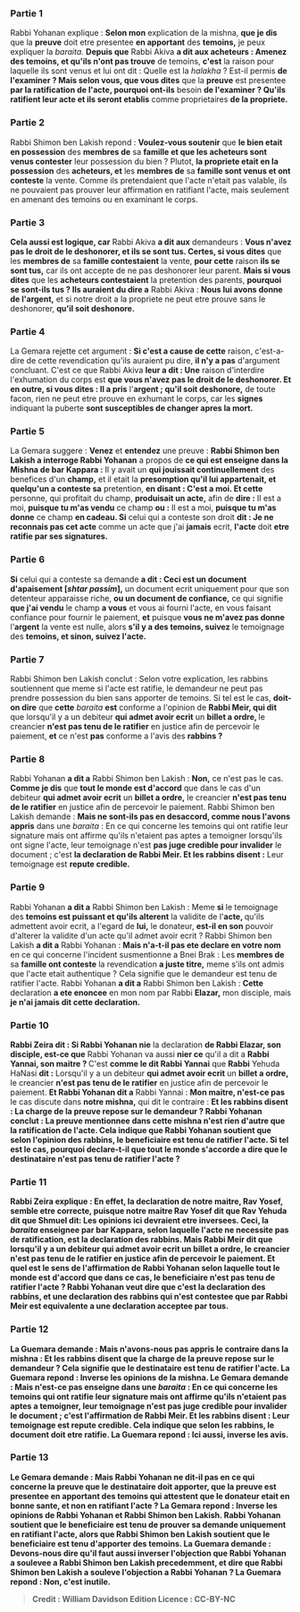 
### Partie 1
Rabbi Yohanan explique : <b>Selon mon</b> explication de la mishna, <b>que je dis</b> que la <b>preuve</b> doit etre presentee <b>en apportant</b> des <b>temoins,</b> je peux expliquer la <i>baraita</i>. <b>Depuis que</b> Rabbi Akiva <b>a dit aux acheteurs : Amenez des temoins, et qu'ils n'ont pas trouve</b> de temoins, <b>c'est</b> la raison pour laquelle ils sont venus et lui ont dit : Quelle est</b> la <i>halakha</i> ? Est-il permis <b>de l'examiner ? Mais selon vous, que vous dites</b> que la <b>preuve</b> est presentee <b>par la ratification de l'acte, pourquoi ont-ils</b> besoin <b>de l'examiner ? Qu'ils ratifient leur acte et ils seront etablis</b> comme proprietaires <b>de la propriete.</b>

### Partie 2
Rabbi Shimon ben Lakish repond : <b>Voulez-vous soutenir</b> que <b>le bien etait en possession</b> des <b>membres de</b> sa <b>famille et que les acheteurs sont venus contester</b> leur possession du bien ? Plutot, <b>la propriete etait en la possession</b> des <b>acheteurs, et</b> les <b>membres de</b> sa <b>famille sont venus et ont conteste</b> la vente. Comme ils pretendaient que l'acte n'etait pas valable, ils ne pouvaient pas prouver leur affirmation en ratifiant l'acte, mais seulement en amenant des temoins ou en examinant le corps.

### Partie 3
<b>Cela aussi est logique, car</b> Rabbi Akiva <b>a dit aux</b> demandeurs : <b>Vous n'avez pas le droit de le deshonorer, et ils se sont tus. Certes, si vous dites</b> que les <b>membres de</b> sa <b>famille contestaient</b> la vente, <b>pour cette</b> raison <b>ils se sont tus,</b> car ils ont accepte de ne pas deshonorer leur parent. <b>Mais si vous dites</b> que les <b>acheteurs contestaient</b> la pretention des parents, <b>pourquoi se sont-ils tus ? Ils auraient du dire a</b> Rabbi Akiva : <b>Nous lui avons donne de l'argent,</b> et si notre droit a la propriete ne peut etre prouve sans le deshonorer, <b>qu'il soit deshonore.</b>

### Partie 4
La Gemara rejette cet argument : <b>Si c'est a cause de cette</b> raison, c'est-a-dire de cette revendication qu'ils auraient pu dire, <b>il n'y a pas</b> d'argument concluant. C'est ce que</b> Rabbi Akiva <b>leur a dit : Une</b> raison d'interdire l'exhumation du corps est <b>que vous n'avez pas le droit de le deshonorer. Et en outre, si vous dites : Il a pris</b> l'<b>argent ; qu'il soit deshonore,</b> de toute facon, rien ne peut etre prouve en exhumant le corps, car les <b>signes</b> indiquant la puberte <b>sont susceptibles de changer apres la mort.</b>

### Partie 5
La Gemara suggere : <b>Venez</b> et <b>entendez</b> une preuve : <b>Rabbi Shimon ben Lakish a interroge Rabbi Yohanan</b> a propos de <b>ce qui est enseigne dans la Mishna de bar Kappara :</b> Il y avait un <b>qui jouissait continuellement</b> des benefices d'un <b>champ,</b> et il etait la <b>presomption qu'il lui appartenait, et quelqu'un a conteste sa</b> pretention, <b>en disant : C'est a moi. Et cette</b> personne, qui profitait du champ, <b>produisait un acte,</b> afin de <b>dire :</b> Il est a moi, <b>puisque tu m'as vendu</b> ce champ <b>ou :</b> Il est a moi, <b>puisque tu m'as donne</b> ce champ <b>en cadeau. Si</b> celui qui a conteste son droit <b>dit : Je ne reconnais pas cet acte</b> comme un acte que j'ai <b>jamais</b> ecrit, <b>l'acte</b> doit <b>etre ratifie par ses signatures.</b>

### Partie 6
<b>Si</b> celui qui a conteste sa demande <b>a dit : Ceci est un document d'apaisement [<i>shtar passim</i>],</b> un document ecrit uniquement pour que son detenteur apparaisse riche, <b>ou un document de confiance,</b> ce qui signifie <b>que j'ai vendu</b> le champ <b>a vous</b> et vous ai fourni l'acte, en vous faisant confiance pour fournir le paiement, <b>et</b> puisque <b>vous ne m'avez pas donne</b> l'<b>argent</b> la vente est nulle, alors <b>s'il y a des temoins, suivez</b> le temoignage des <b>temoins, et sinon, suivez l'acte. </b>

### Partie 7
Rabbi Shimon ben Lakish conclut : Selon votre explication, les rabbins soutiennent que meme si l'acte est ratifie, le demandeur ne peut pas prendre possession du bien sans apporter de temoins. Si tel est le cas, <b>doit-on dire</b> que <b>cette</b> <i>baraita</i> <b>est</b> conforme a l'opinion de <b>Rabbi Meir, qui dit</b> que lorsqu'il y a un debiteur <b>qui admet avoir ecrit</b> un <b>billet a ordre, </b> le creancier <b>n'est pas tenu de le ratifier</b> en justice afin de percevoir le paiement, <b>et</b> ce n'est <b>pas</b> conforme a l'avis des <b>rabbins ? </b>

### Partie 8
Rabbi Yohanan <b>a dit a</b> Rabbi Shimon ben Lakish : <b>Non,</b> ce n'est pas le cas. <b>Comme je dis</b> que <b>tout le monde est d'accord</b> que dans le cas d'un debiteur <b>qui admet avoir ecrit</b> un <b>billet a ordre,</b> le creancier <b>n'est pas tenu de le ratifier</b> en justice afin de percevoir le paiement. Rabbi Shimon ben Lakish demande : <b>Mais ne sont-ils pas en desaccord, comme nous l'avons appris</b> dans une <i>baraita</i> : En ce qui concerne les temoins qui ont ratifie leur signature mais ont affirme qu'ils n'etaient pas aptes a temoigner lorsqu'ils ont signe l'acte, leur temoignage n'est <b>pas juge credible pour invalider</b> le document ; c'est <b>la declaration de Rabbi Meir. Et les rabbins disent :</b> Leur temoignage est <b>repute credible.</b>

### Partie 9
Rabbi Yohanan <b>a dit a</b> Rabbi Shimon ben Lakish : Meme <b>si</b> le temoignage des <b>temoins est puissant et qu'ils alterent</b> la validite de l'<b>acte, </b> qu'ils admettent avoir ecrit, a l'egard de <b>lui,</b> le donateur, <b>est-il en son</b> pouvoir d'alterer la validite d'un acte qu'il admet avoir ecrit ? Rabbi Shimon ben Lakish <b>a dit a</b> Rabbi Yohanan : <b>Mais n'a-t-il pas ete declare en votre nom</b> en ce qui concerne l'incident susmentionne a Bnei Brak : Les <b>membres de</b> sa <b>famille ont conteste</b> la revendication <b>a juste titre,</b> meme s'ils ont admis que l'acte etait authentique ? Cela signifie que le demandeur est tenu de ratifier l'acte. Rabbi Yohanan <b>a dit a</b> Rabbi Shimon ben Lakish : <b>Cette</b> declaration <b>a ete enoncee</b> en mon nom par Rabbi <b>Elazar,</b> mon disciple, mais <b>je n'ai jamais dit cette declaration.</b>

### Partie 10
<b>Rabbi Zeira dit : Si Rabbi Yohanan nie</b> la declaration <b>de Rabbi Elazar, son disciple, est-ce que</b> Rabbi Yohanan va aussi <b>nier ce</b> qu'il a dit a <b>Rabbi Yannai, son maitre ? </b> C'est <b>comme le dit Rabbi Yannai</b> que <b>Rabbi</b> Yehuda HaNasi <b>dit :</b> Lorsqu'il y a un debiteur <b>qui admet avoir ecrit</b> un <b>billet a ordre,</b> le creancier <b>n'est pas tenu de le ratifier</b> en justice afin de percevoir le paiement. <b>Et Rabbi Yohanan dit a</b> Rabbi Yannai : <b>Mon maitre, n'est-ce pas</b> le cas discute dans <b>notre mishna,</b> qui dit le contraire : <b>Et les rabbins disent : La charge de la preuve repose sur le demandeur ? Rabbi Yohanan conclut : La <b>preuve</b> mentionnee dans cette mishna <b>n'est rien d'autre</b> que la <b>ratification de l'acte.</b> Cela indique que Rabbi Yohanan soutient que selon l'opinion des rabbins, le beneficiaire est tenu de ratifier l'acte. Si tel est le cas, pourquoi declare-t-il que tout le monde s'accorde a dire que le destinataire n'est pas tenu de ratifier l'acte ?

### Partie 11
Rabbi Zeira explique : <b>En effet, la declaration de notre maitre,</b> Rav <b>Yosef, semble</b> etre correcte, <b>puisque notre maitre</b> Rav <b>Yosef dit</b> que <b>Rav Yehuda dit</b> que <b>Shmuel dit:</b> Les opinions ici devraient etre inversees. <b>Ceci,</b> la <i>baraita</i> enseignee par bar Kappara, selon laquelle l'acte ne necessite pas de ratification, <b>est la declaration des rabbins. Mais Rabbi Meir dit</b> que lorsqu'il y a un debiteur <b>qui admet avoir ecrit</b> un <b>billet a ordre,</b> le creancier <b>n'est pas tenu de le ratifier</b> en justice afin de percevoir le paiement. <b>Et quel</b> est le sens de l'affirmation de Rabbi Yohanan selon laquelle <b>tout le monde est d'accord</b> que dans ce cas, le beneficiaire n'est pas tenu de ratifier l'acte ? Rabbi Yohanan veut dire que c'est la declaration des rabbins, et une declaration <b>des rabbins qui</b> n'est contestee que <b>par Rabbi Meir est</b> equivalente a <b>une declaration</b> acceptee <b>par tous.</b>

### Partie 12
La Guemara demande : <b>Mais n'avons-nous pas appris le contraire</b> dans la mishna : <b>Et les rabbins disent</b> que <b>la charge de la preuve repose sur le demandeur ?</b> Cela signifie que le destinataire est tenu de ratifier l'acte. La Guemara repond : <b>Inverse</b> les opinions de la mishna. Le Gemara demande : <b>Mais n'est-ce pas enseigne</b> dans une <i>baraita</i> : En ce qui concerne les temoins qui ont ratifie leur signature mais ont affirme qu'ils n'etaient pas aptes a temoigner, leur temoignage n'est <b>pas juge credible pour invalider</b> le document ; c'est <b>l'affirmation de Rabbi Meir. Et les rabbins disent :</b> Leur temoignage est <b>repute credible.</b> Cela indique que selon les rabbins, le document doit etre ratifie. La Guemara repond : Ici aussi, <b>inverse</b> les avis.

### Partie 13
Le Gemara demande : <b>Mais Rabbi Yohanan ne dit-il pas</b> en ce qui concerne la preuve que le destinataire doit apporter, que la <b>preuve</b> est presentee <b>en apportant</b> des <b>temoins</b> qui attestent que le donateur etait en bonne sante, et non en ratifiant l'acte ? La Gemara repond : <b>Inverse</b> les opinions de Rabbi Yohanan et Rabbi Shimon ben Lakish. Rabbi Yohanan soutient que le beneficiaire est tenu de prouver sa demande uniquement en ratifiant l'acte, alors que Rabbi Shimon ben Lakish soutient que le beneficiaire est tenu d'apporter des temoins. La Guemara demande : <b>Devons-nous dire</b> qu'il faut <b>aussi inverser l'objection</b> que Rabbi Yohanan a soulevee a Rabbi Shimon ben Lakish precedemment, et dire que Rabbi Shimon ben Lakish a souleve l'objection a Rabbi Yohanan ? La Guemara repond : <b>Non,</b> c'est inutile.

>Credit : William Davidson Edition
>Licence : CC-BY-NC